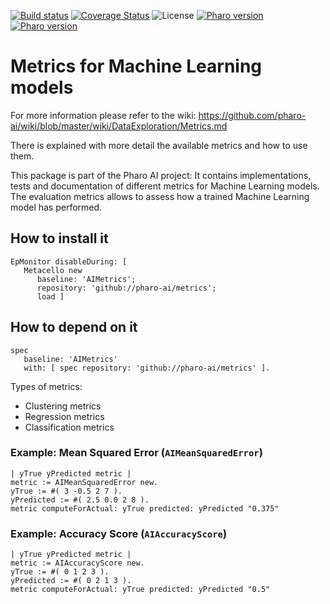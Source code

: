 [![Build status](https://github.com/pharo-ai/metrics/workflows/CI/badge.svg)](https://github.com/pharo-ai/metrics/actions/workflows/test.yml)
[![Coverage Status](https://coveralls.io/repos/github/pharo-ai/metrics/badge.svg?branch=master)](https://coveralls.io/github/pharo-ai/metrics?branch=master)
![License](https://img.shields.io/badge/license-MIT-blue.svg)
[![Pharo version](https://img.shields.io/badge/Pharo-10-%23aac9ff.svg)](https://pharo.org/download)
[![Pharo version](https://img.shields.io/badge/Pharo-9.0-%23aac9ff.svg)](https://pharo.org/download)

# Metrics for Machine Learning models

For more information please refer to the wiki: https://github.com/pharo-ai/wiki/blob/master/wiki/DataExploration/Metrics.md

There is explained with more detail the available metrics and how to use them.

This package is part of the Pharo AI project: It contains implementations, tests and documentation of different metrics for Machine Learning models. The evaluation metrics allows to assess how a trained Machine Learning model has performed.

## How to install it

```smalltalk
EpMonitor disableDuring: [ 
   Metacello new
      baseline: 'AIMetrics';
      repository: 'github://pharo-ai/metrics';
      load ]
```

## How to depend on it

```smalltalk
spec 
   baseline: 'AIMetrics' 
   with: [ spec repository: 'github://pharo-ai/metrics' ].
```

Types of metrics: 

- Clustering metrics
- Regression metrics
- Classification metrics

### Example: Mean Squared Error (`AIMeanSquaredError`)

```st
| yTrue yPredicted metric |
metric := AIMeanSquaredError new.
yTrue := #( 3 -0.5 2 7 ).
yPredicted := #( 2.5 0.0 2 8 ).
metric computeForActual: yTrue predicted: yPredicted "0.375"
```

### Example: Accuracy Score (`AIAccuracyScore`)

```st
| yTrue yPredicted metric |
metric := AIAccuracyScore new.
yTrue := #( 0 1 2 3 ).
yPredicted := #( 0 2 1 3 ).
metric computeForActual: yTrue predicted: yPredicted "0.5"
```
